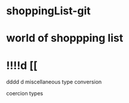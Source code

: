 # shoppingList-git
# world of shoppping list
!!!!d
[[
===========================
dddd
d
miscellaneous
type conversion

coercion types 

